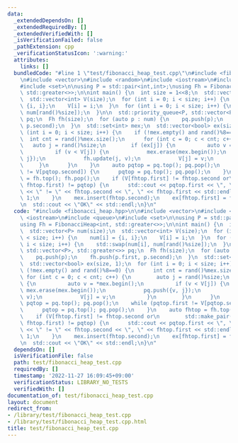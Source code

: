 ```yaml
---
data:
  _extendedDependsOn: []
  _extendedRequiredBy: []
  _extendedVerifiedWith: []
  _isVerificationFailed: false
  _pathExtension: cpp
  _verificationStatusIcon: ':warning:'
  attributes:
    links: []
  bundledCode: "#line 1 \"test/fibonacci_heap_test.cpp\"\n#include <fibonacci_heap.hpp>\n\
    \n#include <vector>\n#include <random>\n#include <iostream>\n#include <queue>\n\
    #include <set>\n\nusing P = std::pair<int,int>;\nusing Fh = FibonacciHeap<int,\
    \ std::greater<>>;\n\nint main() {\n  int size = 1<<8;\n  std::vector<P> num(size);\n\
    \  std::vector<int> V(size);\n  for (int i = 0; i < size; i++) {\n    num[i] =\
    \ {i, i};\n    V[i] = i;\n  }\n  for (int i = 0; i < size; i++) {\n    std::swap(num[i],\
    \ num[rand()%size]);\n  }\n\n  std::priority_queue<P, std::vector<P>, std::greater<>>\
    \ pq;\n  Fh fh(size);\n  for (auto p : num) {\n    pq.push(p);\n    fh.push(p.first,\
    \ p.second);\n  }\n  std::set<int> mex;\n  std::vector<bool> ex(size, 1);\n  for\
    \ (int i = 0; i < size; i++) {\n    if (!mex.empty() and rand()%8==0) {\n    \
    \  int cnt = rand()%mex.size();\n      for (int c = 0; c < cnt; c++) {\n     \
    \   auto j = rand()%size;\n        if (ex[j]) {\n          auto v = *mex.begin();\n\
    \          if (v < V[j]) {\n            mex.erase(mex.begin());\n            pq.push({v,\
    \ j});\n            fh.update(j, v);\n            V[j] = v;\n          }\n   \
    \     }\n      }\n    }\n    auto pqtop = pq.top(); pq.pop();\n    while (pqtop.first\
    \ != V[pqtop.second]) {\n      pqtop = pq.top(); pq.pop();\n    }\n    auto fhtop\
    \ = fh.top(); fh.pop();\n    if (V[fhtop.first] != fhtop.second or\n        std::make_pair(fhtop.second,\
    \ fhtop.first) != pqtop) {\n      std::cout << pqtop.first << \", \" << pqtop.second\
    \ << \" != \" << fhtop.second << \", \" << fhtop.first << std::endl;\n      return\
    \ 1;\n    }\n    mex.insert(fhtop.second);\n    ex[fhtop.first] = false;\n  }\n\
    \n  std::cout << \"OK\" << std::endl;\n}\n"
  code: "#include <fibonacci_heap.hpp>\n\n#include <vector>\n#include <random>\n#include\
    \ <iostream>\n#include <queue>\n#include <set>\n\nusing P = std::pair<int,int>;\n\
    using Fh = FibonacciHeap<int, std::greater<>>;\n\nint main() {\n  int size = 1<<8;\n\
    \  std::vector<P> num(size);\n  std::vector<int> V(size);\n  for (int i = 0; i\
    \ < size; i++) {\n    num[i] = {i, i};\n    V[i] = i;\n  }\n  for (int i = 0;\
    \ i < size; i++) {\n    std::swap(num[i], num[rand()%size]);\n  }\n\n  std::priority_queue<P,\
    \ std::vector<P>, std::greater<>> pq;\n  Fh fh(size);\n  for (auto p : num) {\n\
    \    pq.push(p);\n    fh.push(p.first, p.second);\n  }\n  std::set<int> mex;\n\
    \  std::vector<bool> ex(size, 1);\n  for (int i = 0; i < size; i++) {\n    if\
    \ (!mex.empty() and rand()%8==0) {\n      int cnt = rand()%mex.size();\n     \
    \ for (int c = 0; c < cnt; c++) {\n        auto j = rand()%size;\n        if (ex[j])\
    \ {\n          auto v = *mex.begin();\n          if (v < V[j]) {\n           \
    \ mex.erase(mex.begin());\n            pq.push({v, j});\n            fh.update(j,\
    \ v);\n            V[j] = v;\n          }\n        }\n      }\n    }\n    auto\
    \ pqtop = pq.top(); pq.pop();\n    while (pqtop.first != V[pqtop.second]) {\n\
    \      pqtop = pq.top(); pq.pop();\n    }\n    auto fhtop = fh.top(); fh.pop();\n\
    \    if (V[fhtop.first] != fhtop.second or\n        std::make_pair(fhtop.second,\
    \ fhtop.first) != pqtop) {\n      std::cout << pqtop.first << \", \" << pqtop.second\
    \ << \" != \" << fhtop.second << \", \" << fhtop.first << std::endl;\n      return\
    \ 1;\n    }\n    mex.insert(fhtop.second);\n    ex[fhtop.first] = false;\n  }\n\
    \n  std::cout << \"OK\" << std::endl;\n}\n"
  dependsOn: []
  isVerificationFile: false
  path: test/fibonacci_heap_test.cpp
  requiredBy: []
  timestamp: '2022-11-27 16:09:45+09:00'
  verificationStatus: LIBRARY_NO_TESTS
  verifiedWith: []
documentation_of: test/fibonacci_heap_test.cpp
layout: document
redirect_from:
- /library/test/fibonacci_heap_test.cpp
- /library/test/fibonacci_heap_test.cpp.html
title: test/fibonacci_heap_test.cpp
---
```

